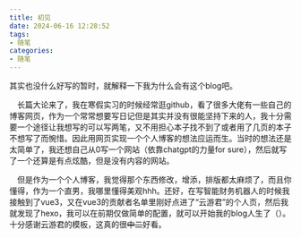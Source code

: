 ```yaml
---
title: 初见
date: 2024-06-16 12:28:52
tags: 
- 随笔
categories:
- 随笔
---
```


其实也没什么好写的暂时，就解释一下我为什么会有这个blog吧。

<!-- more -->

&ensp;&ensp;长篇大论来了，我在寒假实习的时候经常逛github，看了很多大佬有一些自己的博客网页，作为一个常常想要写日记但是其实并没有很能坚持下来的人，我十分需要一个途径让我想写的可以写两笔，又不用担心本子找不到了或者用了几页的本子不想写了而惋惜。因此用网页实现一个个人博客的想法应运而生。当时的想法还是太简单了，我还想自己从0写一个网站（依靠chatgpt的力量for sure），然后就写了一个还算是有点炫酷，但是没有内容的网站。


&ensp;&ensp;但是作为一个个人博客，我觉得那个东西修改，增添，排版都太麻烦了，而且你懂得，作为一个直男，我哪里懂得美观hhh。还好，在写智能财务机器人的时候我接触到了vue3，又在vue3的贡献者名单里刚好点进了“云游君”的个人页，然后我就发现了hexo，我可以在前期仅做简单的配置，就可以开始我的blog人生了（）。十分感谢云游君的模板，这真的很~~中二~~好看。